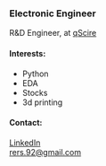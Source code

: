 ### Electronic Engineer
R&D Engineer, at [qScire](https://www.qscire.com/)

#### Interests: 
- Python
- EDA
- Stocks 
- 3d printing

#### Contact:
[LinkedIn](https://www.linkedin.com/in/roberto-riquelme-a91b38125)<br>
rers.92@gmail.com

